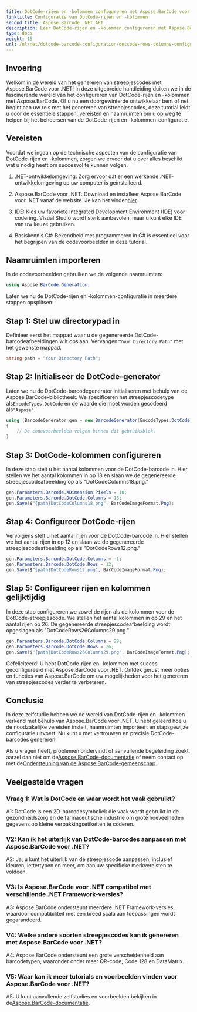 ```yaml
---
title: DotCode-rijen en -kolommen configureren met Aspose.BarCode voor .NET
linktitle: Configuratie van DotCode-rijen en -kolommen
second_title: Aspose.BarCode .NET API
description: Leer DotCode-rijen en -kolommen configureren met Aspose.BarCode voor .NET. Genereer moeiteloos nauwkeurige en aanpasbare 2D-barcodes.
type: docs
weight: 15
url: /nl/net/dotcode-barcode-configuration/dotcode-rows-columns-configuration/
---
```

## Invoering

Welkom in de wereld van het genereren van streepjescodes met Aspose.BarCode voor .NET! In deze uitgebreide handleiding duiken we in de fascinerende wereld van het configureren van DotCode-rijen en -kolommen met Aspose.BarCode. Of u nu een doorgewinterde ontwikkelaar bent of net begint aan uw reis met het genereren van streepjescodes, deze tutorial leidt u door de essentiële stappen, vereisten en naamruimten om u op weg te helpen bij het beheersen van de DotCode-rijen en -kolommen-configuratie.

## Vereisten

Voordat we ingaan op de technische aspecten van de configuratie van DotCode-rijen en -kolommen, zorgen we ervoor dat u over alles beschikt wat u nodig heeft om succesvol te kunnen volgen.

1. .NET-ontwikkelomgeving: Zorg ervoor dat er een werkende .NET-ontwikkelomgeving op uw computer is geïnstalleerd.

2.  Aspose.BarCode voor .NET: Download en installeer Aspose.BarCode voor .NET vanaf de website. Je kan het vinden[hier](https://releases.aspose.com/barcode/net/).

3. IDE: Kies uw favoriete Integrated Development Environment (IDE) voor codering. Visual Studio wordt sterk aanbevolen, maar u kunt elke IDE van uw keuze gebruiken.

4. Basiskennis C#: Bekendheid met programmeren in C# is essentieel voor het begrijpen van de codevoorbeelden in deze tutorial.

## Naamruimten importeren

In de codevoorbeelden gebruiken we de volgende naamruimten:

```csharp
using Aspose.BarCode.Generation;
```

Laten we nu de DotCode-rijen en -kolommen-configuratie in meerdere stappen opsplitsen:

## Stap 1: Stel uw directorypad in

 Definieer eerst het mappad waar u de gegenereerde DotCode-barcodeafbeeldingen wilt opslaan. Vervangen`"Your Directory Path"` met het gewenste mappad.

```csharp
string path = "Your Directory Path";
```

## Stap 2: Initialiseer de DotCode-generator

 Laten we nu de DotCode-barcodegenerator initialiseren met behulp van de Aspose.BarCode-bibliotheek. We specificeren het streepjescodetype als`EncodeTypes.DotCode` en de waarde die moet worden gecodeerd als`"Aspose"`.

```csharp
using (BarcodeGenerator gen = new BarcodeGenerator(EncodeTypes.DotCode, "Aspose"))
{
    // De codevoorbeelden volgen binnen dit gebruiksblok.
}
```

## Stap 3: DotCode-kolommen configureren

In deze stap stelt u het aantal kolommen voor de DotCode-barcode in. Hier stellen we het aantal kolommen in op 18 en slaan we de gegenereerde streepjescodeafbeelding op als "DotCodeColumns18.png."

```csharp
gen.Parameters.Barcode.XDimension.Pixels = 10;
gen.Parameters.Barcode.DotCode.Columns = 18;
gen.Save($"{path}DotCodeColumns18.png", BarCodeImageFormat.Png);
```

## Stap 4: Configureer DotCode-rijen

Vervolgens stelt u het aantal rijen voor de DotCode-barcode in. Hier stellen we het aantal rijen in op 12 en slaan we de gegenereerde streepjescodeafbeelding op als "DotCodeRows12.png."

```csharp
gen.Parameters.Barcode.DotCode.Columns = -1;
gen.Parameters.Barcode.DotCode.Rows = 12;
gen.Save($"{path}DotCodeRows12.png", BarCodeImageFormat.Png);
```

## Stap 5: Configureer rijen en kolommen gelijktijdig

In deze stap configureren we zowel de rijen als de kolommen voor de DotCode-streepjescode. We stellen het aantal kolommen in op 29 en het aantal rijen op 26. De gegenereerde streepjescodeafbeelding wordt opgeslagen als "DotCodeRows26Columns29.png."

```csharp
gen.Parameters.Barcode.DotCode.Columns = 29;
gen.Parameters.Barcode.DotCode.Rows = 26;
gen.Save($"{path}DotCodeRows26Columns29.png", BarCodeImageFormat.Png);
```

Gefeliciteerd! U hebt DotCode-rijen en -kolommen met succes geconfigureerd met Aspose.BarCode voor .NET. Ontdek gerust meer opties en functies van Aspose.BarCode om uw mogelijkheden voor het genereren van streepjescodes verder te verbeteren.

## Conclusie

In deze zelfstudie hebben we de wereld van DotCode-rijen en -kolommen verkend met behulp van Aspose.BarCode voor .NET. U hebt geleerd hoe u de noodzakelijke vereisten instelt, naamruimten importeert en stapsgewijze configuratie uitvoert. Nu kunt u met vertrouwen en precisie DotCode-barcodes genereren.

 Als u vragen heeft, problemen ondervindt of aanvullende begeleiding zoekt, aarzel dan niet om de[Aspose.BarCode-documentatie](https://reference.aspose.com/barcode/net/) of neem contact op met de[Ondersteuning van de Aspose.BarCode-gemeenschap](https://forum.aspose.com/c/barcode/13).


## Veelgestelde vragen

### Vraag 1: Wat is DotCode en waar wordt het vaak gebruikt?

A1: DotCode is een 2D-barcodesymboliek die vaak wordt gebruikt in de gezondheidszorg en de farmaceutische industrie om grote hoeveelheden gegevens op kleine verpakkingsetiketten te coderen.

### V2: Kan ik het uiterlijk van DotCode-barcodes aanpassen met Aspose.BarCode voor .NET?

A2: Ja, u kunt het uiterlijk van de streepjescode aanpassen, inclusief kleuren, lettertypen en meer, om aan uw specifieke merkvereisten te voldoen.

### V3: Is Aspose.BarCode voor .NET compatibel met verschillende .NET Framework-versies?

A3: Aspose.BarCode ondersteunt meerdere .NET Framework-versies, waardoor compatibiliteit met een breed scala aan toepassingen wordt gegarandeerd.

### V4: Welke andere soorten streepjescodes kan ik genereren met Aspose.BarCode voor .NET?

A4: Aspose.BarCode ondersteunt een grote verscheidenheid aan barcodetypen, waaronder onder meer QR-code, Code 128 en DataMatrix.

### V5: Waar kan ik meer tutorials en voorbeelden vinden voor Aspose.BarCode voor .NET?

 A5: U kunt aanvullende zelfstudies en voorbeelden bekijken in de[Aspose.BarCode-documentatie](https://reference.aspose.com/barcode/net/).